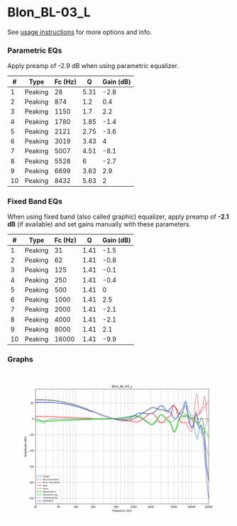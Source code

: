 # Blon_BL-03_L
See [usage instructions](https://github.com/jaakkopasanen/AutoEq#usage) for more options and info.

### Parametric EQs
Apply preamp of -2.9 dB when using parametric equalizer.

|   # | Type    |   Fc (Hz) |    Q |   Gain (dB) |
|-----|---------|-----------|------|-------------|
|   1 | Peaking |        28 | 5.31 |        -2.8 |
|   2 | Peaking |       874 | 1.2  |         0.4 |
|   3 | Peaking |      1150 | 1.7  |         2.2 |
|   4 | Peaking |      1780 | 1.85 |        -1.4 |
|   5 | Peaking |      2121 | 2.75 |        -3.6 |
|   6 | Peaking |      3019 | 3.43 |         4   |
|   7 | Peaking |      5007 | 4.51 |        -8.1 |
|   8 | Peaking |      5528 | 6    |        -2.7 |
|   9 | Peaking |      6699 | 3.63 |         2.9 |
|  10 | Peaking |      8432 | 5.63 |         2   |

### Fixed Band EQs
When using fixed band (also called graphic) equalizer, apply preamp of **-2.1 dB** (if available) and set gains manually with these parameters.

|   # | Type    |   Fc (Hz) |    Q |   Gain (dB) |
|-----|---------|-----------|------|-------------|
|   1 | Peaking |        31 | 1.41 |        -1.5 |
|   2 | Peaking |        62 | 1.41 |        -0.8 |
|   3 | Peaking |       125 | 1.41 |        -0.1 |
|   4 | Peaking |       250 | 1.41 |        -0.4 |
|   5 | Peaking |       500 | 1.41 |         0   |
|   6 | Peaking |      1000 | 1.41 |         2.5 |
|   7 | Peaking |      2000 | 1.41 |        -2.1 |
|   8 | Peaking |      4000 | 1.41 |        -2.1 |
|   9 | Peaking |      8000 | 1.41 |         2.1 |
|  10 | Peaking |     16000 | 1.41 |        -9.9 |

### Graphs
![](./Blon_BL-03_L.png)
